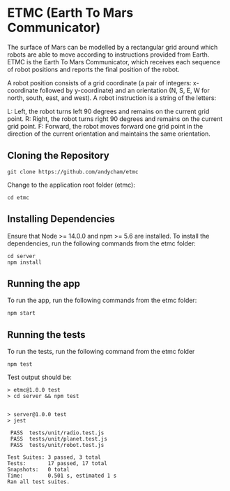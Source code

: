 # ETMC (Earth To Mars Communicator)

The surface of Mars can be modelled by a rectangular grid around which robots are able to move according to instructions provided from Earth.
ETMC is the Earth To Mars Communicator, which receives each sequence of robot positions and reports the final position of the robot.

A robot position consists of a grid coordinate (a pair of integers: x-coordinate followed by y-coordinate) and an orientation (N, S, E, W for north, south, east, and west).
A robot instruction is a string of the letters:

L: Left, the robot turns left 90 degrees and remains on the current grid point.
R: Right, the robot turns right 90 degrees and remains on the current grid point.
F: Forward, the robot moves forward one grid point in the direction of the current
orientation and maintains the same orientation.

## Cloning the Repository
```
git clone https://github.com/andycham/etmc
```
Change to the application root folder (etmc):
```
cd etmc
```

## Installing Dependencies

Ensure that Node >= 14.0.0 and npm >= 5.6 are installed.
To install the dependencies, run the following commands from the etmc folder:
```
cd server
npm install
```

## Running the app

To run the app, run the following commands from the etmc folder:
```
npm start
```

## Running the tests

To run the tests, run the following command from the etmc folder
```
npm test
```
Test output should be:
```
> etmc@1.0.0 test
> cd server && npm test


> server@1.0.0 test
> jest

 PASS  tests/unit/radio.test.js
 PASS  tests/unit/planet.test.js
 PASS  tests/unit/robot.test.js

Test Suites: 3 passed, 3 total
Tests:       17 passed, 17 total
Snapshots:   0 total
Time:        0.501 s, estimated 1 s
Ran all test suites.
```